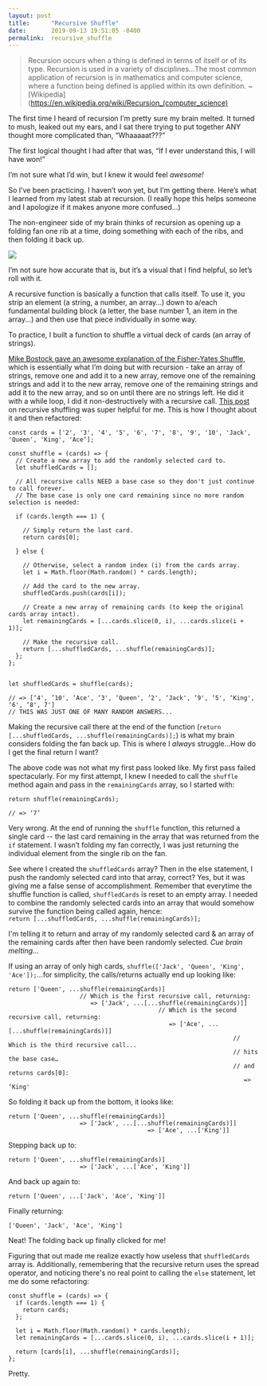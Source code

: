 ```yaml
---
layout: post
title:      "Recursive Shuffle"
date:       2019-09-13 19:51:05 -0400
permalink:  recursive_shuffle
---
```



> Recursion occurs when a thing is defined in terms of itself or of its type. Recursion is used in a variety of 
> disciplines...The most common application of recursion is in mathematics and computer science, where a function 
> being defined is applied within its own definition. 
> ~ [Wikipedia](https://en.wikipedia.org/wiki/Recursion_(computer_science)

The first time I heard of recursion I’m pretty sure my brain melted.  It turned to mush, leaked out my ears, and I sat there trying to put together ANY thought more complicated than, “Whaaaaat???”

The first logical thought I had after that was, “If I ever understand this, I will have won!” 

I’m not sure what I’d win, but I knew it would feel *awesome!* 

So I’ve been practicing.  I haven’t won yet, but I’m getting there.  Here’s what I learned from my latest stab at recursion.  (I really hope this helps someone and I apologize if it makes anyone more confused...)

The non-engineer side of my brain thinks of recursion as opening up a folding fan one rib at a time, doing something with each of the ribs, and then folding it back up. 

![](https://media.giphy.com/media/C5veHexpnAE80/giphy.gif)

I’m not sure how accurate that is, but it’s a visual that I find helpful, so let’s roll with it.

A recursive function is basically a function that calls itself.  To use it, you strip an element (a string, a number, an array…) down to a/each fundamental building block (a letter, the base number 1, an item in the array...) and then use that piece individually in some way.

To practice, I built a function to shuffle a virtual deck of cards (an array of strings).

[Mike Bostock gave an awesome explanation of the Fisher-Yates Shuffle](https://bost.ocks.org/mike/shuffle/), which is essentially what I’m doing but with recursion - take an array of strings, remove one and add it to a new array, remove one of the remaining strings and add it to the new array, remove one of the remaining strings and add it to the new array, and so on until there are no strings left.  He did it with a while loop, I did it non-destructively with a recursive call.
[This post](https://medium.com/@codyfizbuzz/the-recursive-clean-shuffle-e9afc88a8a90) on recursive shuffling was super helpful for me.  This is how I thought about it and then refactored:

```
const cards = ['2', '3', '4', '5', '6', '7', '8', '9', '10', 'Jack', 'Queen', 'King', 'Ace’];

const shuffle = (cards) => {
  // Create a new array to add the randomly selected card to.
  let shuffledCards = [];

  // All recursive calls NEED a base case so they don't just continue to call forever.
  // The base case is only one card remaining since no more random selection is needed:
	
  if (cards.length === 1) {
	
    // Simply return the last card.
    return cards[0];
		
  } else {
	
    // Otherwise, select a random index (i) from the cards array.
    let i = Math.floor(Math.random() * cards.length);
		
    // Add the card to the new array.
    shuffledCards.push(cards[i]);
		
    // Create a new array of remaining cards (to keep the original cards array intact).
    let remainingCards = [...cards.slice(0, i), ...cards.slice(i + 1)];

    // Make the recursive call.
    return [...shuffledCards, ...shuffle(remainingCards)];
  };
};


let shuffledCards = shuffle(cards);

// => [‘4', ’10', ‘Ace', ‘3', ‘Queen', ‘2', ‘Jack', ‘9', ‘5', ‘King', ‘6', ‘8', 7']
// THIS WAS JUST ONE OF MANY RANDOM ANSWERS...
```

Making the recursive call there at the end of the function (`return [...shuffledCards, ...shuffle(remainingCards)];`) is what my brain considers folding the fan back up.  This is where I *always* struggle...How do I get the final return I want?  

The above code was not what my first pass looked like.  My first pass failed spectacularly.  For my first attempt, I knew I needed to call the `shuffle` method again and pass in the `remainingCards` array, so I started with:

```
return shuffle(remainingCards);

// => ‘7’
```

Very wrong.  At the end of running the `shuffle` function, this returned a single card -- the last card remaining in the array that was returned from the `if` statement.  I wasn’t folding my fan correctly, I was just returning the individual element from the single rib on the fan.

See where I created the `shuffledCards` array?  Then in the else statement, I push the randomly selected card into that array, correct?  Yes, but it was giving me a false sense of accomplishment.  Remember that everytime the shuffle function is called, `shuffledCards` is reset to an empty array.  I needed to combine the randomly selected cards into an array that would somehow survive the function being called again, hence:  
`return [...shuffledCards, ...shuffle(remainingCards)];`

I'm telling it to return and array of my randomly selected card & an array of the remaining cards after then have been randomly selected.  *Cue brain melting...*

If using an array of only high cards, ```shuffle(['Jack', 'Queen', 'King', 'Ace']);```...for simplicity, the calls/returns actually end up looking like:

```
return ['Queen', ...shuffle(remainingCards)]
                    // Which is the first recursive call, returning:
                       => ['Jack', ...[...shuffle(remainingCards)]]
                                          // Which is the second recursive call, returning:
                                             => ['Ace', ...[...shuffle(remainingCards)]] 
                                                               // Which is the third recursive call...
                                                               // hits the base case…
                                                               // and returns cards[0]:
                                                                  => ‘King'
```

So folding it back up from the bottom, it looks like:

```
return ['Queen', ...shuffle(remainingCards)]
                    => ['Jack', ...[...shuffle(remainingCards)]]
                                       => ['Ace', ...['King']]
```

Stepping back up to:

```
return ['Queen', ...shuffle(remainingCards)]
                    => ['Jack', ...['Ace', 'King']]
```

And back up again to:

```
return ['Queen', ...['Jack', 'Ace', 'King']]
```

Finally returning:

```
['Queen', 'Jack', 'Ace', 'King']
```

Neat!  The folding back up finally clicked for me!

Figuring that out made me realize exactly how useless that `shuffledCards` array is.  Additionally, remembering that the recursive return uses the spread operator, and noticing there's no real point to calling the `else` statement, let me do some refactoring:

```
const shuffle = (cards) => {
  if (cards.length === 1) {
    return cards;
  };

  let i = Math.floor(Math.random() * cards.length);
  let remainingCards = [...cards.slice(0, i), ...cards.slice(i + 1)];

  return [cards[i], ...shuffle(remainingCards)];
};
```

Pretty.


